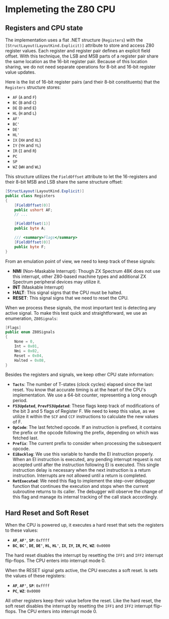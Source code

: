 # Implemeting the Z80 CPU

## Registers and CPU state

The implementation uses a flat .NET structure (`Registers`) with the `[StructLayout(LayoutKind.Explicit)]` attribute to store and access Z80 register values. Each register and register pair defines an explicit field offset. With this technique, the LSB and MSB parts of a register pair share the same location as the 16-bit register pair. Because of this location sharing, we do not need separate operations for 8-bit and 16-bit register value updates.

Here is the list of 16-bit register pairs (and their 8-bit constituents) that the `Registers` structure stores:

- `AF` (`A` and `F`)
- `BC` (`B` and `C`)
- `DE` (`D` and `E`)
- `HL` (`H` and `L`)
- `AF'`
- `BC'`
- `DE'`
- `HL'`
- `IX` (`XH` and `XL`)
- `IY` (`YH` and `YL`)
- `IR` (`I` and `R`)
- `PC`
- `SP`
- `WZ` (`WH` and `WL`)

This structure utilizes the `FieldOffset` attribute to let the 16-registers and their 8-bit MSB and LSB share the same structure offset:

```csharp
[StructLayout(LayoutKind.Explicit)]
public class Registers
{
    [FieldOffset(0)]
    public ushort AF;
    // ...

    [FieldOffset(1)]
    public byte A;

    /// <summary>Flags</summary>
    [FieldOffset(0)]
    public byte F;
}
```

From an emulation point of view, we need to keep track of these signals:
- **NMI** (Non-Maskable Interrupt): Though ZX Spectrum 48K does not use this interrupt, other Z80-based machine types and additional ZX Spectrum peripheral devices may utilize it.
- **INT** (Maskable Interrupt)
- **HALT**: This signal signs that the CPU must be halted.
- **RESET**: This signal signs that we need to reset the CPU.

When we process these signals, the most important test is detecting any active signal. To make this test quick and straightforward, we use an enumeration, `Z80Signals`:

```csharp
[Flags]
public enum Z80Signals
{
    None = 0,
    Int = 0x01,
    Nmi = 0x02,
    Reset = 0x04,
    Halted = 0x08,
}
```

Besides the registers and signals, we keep other CPU state information:

- **`Tacts`**: The number of T-states (clock cycles) elapsed since the last reset. You know that accurate timing is at the heart of the CPU's implementation. We use a 64-bit counter, representing a long enough period.
- **`F53Updated`**, **`PrevF53Updated`**: These flags keep track of modifications of the bit 3 and 5 flags of Register F. We need to keep this value, as we utilize it within the `SCF` and `CCF` instructions to calculate the new values of F.
- **`OpCode`**: The last fetched opcode. If an instruction is prefixed, it contains the prefix or the opcode following the prefix, depending on which was fetched last.
- **`Prefix`**: The current prefix to consider when processing the subsequent opcode.
- **`EiBacklog`**: We use this variable to handle the EI instruction properly. When an EI instruction is executed, any pending interrupt request is not accepted until after the instruction following EI is executed. This single instruction delay is necessary when the next instruction is a return instruction. Interrupts are not allowed until a return is completed.
- **`RetExecuted`**: We need this flag to implement the step-over debugger function that continues the execution and stops when the current subroutine returns to its caller. The debugger will observe the change of this flag and manage its internal tracking of the call stack accordingly.

## Hard Reset and Soft Reset

When the CPU is powered up, it executes a hard reset that sets the registers to these values:

- **`AF`**, **`AF'`**, **`SP`**: `0xffff`
- **`BC`**, **`BC'`**, **`DE`**, **`DE'`**, **`HL`**, **`HL'`**, **`IX`**, **`IY`**, **`IR`**, **`PC`**, **`WZ`**: `0x0000`

The hard reset disables the interrupt by resetting the `IFF1` and `IFF2` interrupt flip-flops. The CPU enters into interrupt mode 0.

When the RESET signal gets active, the CPU executes a soft reset. Is sets the values of these registers:

- **`AF`**, **`AF'`**, **`SP`**: `0xffff`
- **`PC`**, **`WZ`**: `0x0000`

All other registers keep their value before the reset. Like the hard reset, the soft reset disables the interrupt by resetting the `IFF1` and `IFF2` interrupt flip-flops. The CPU enters into interrupt mode 0.